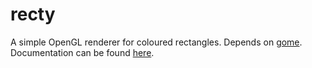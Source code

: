 recty
=====

A simple OpenGL renderer for coloured rectangles. Depends on [gome](https://github.com/snorredc/gome). Documentation can be found [here](http://godoc.org/github.com/snorredc/recty).
